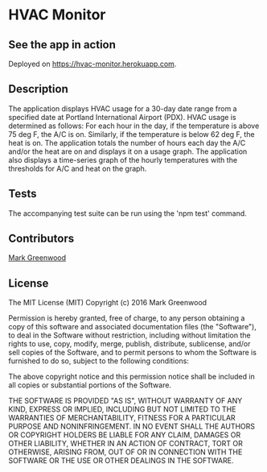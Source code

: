 # HVAC Monitor

## See the app in action

Deployed on https://hvac-monitor.herokuapp.com.

## Description

The application displays HVAC usage for a 30-day date range from a specified date at Portland International Airport (PDX).
HVAC usage is determined as follows: For each hour in the day, if the temperature is above 75 deg F, the A/C is on. Similarly,
if the temperature is below 62 deg F, the heat is on. The application totals the number of hours each day the A/C and/or the 
heat are on and displays it on a usage graph. The application also displays a time-series graph of the hourly temperatures
with the thresholds for A/C and heat on the graph.

## Tests

The accompanying test suite can be run using the 'npm test' command.

## Contributors

[Mark Greenwood](https://github.com/markgreenwood)

## License

The MIT License (MIT)
Copyright (c) 2016 Mark Greenwood

Permission is hereby granted, free of charge, to any person obtaining a copy of this software and associated documentation files (the "Software"), to deal in the Software without restriction, including without limitation the rights to use, copy, modify, merge, publish, distribute, sublicense, and/or sell copies of the Software, and to permit persons to whom the Software is furnished to do so, subject to the following conditions:

The above copyright notice and this permission notice shall be included in all copies or substantial portions of the Software.

THE SOFTWARE IS PROVIDED "AS IS", WITHOUT WARRANTY OF ANY KIND, EXPRESS OR IMPLIED, INCLUDING BUT NOT LIMITED TO THE WARRANTIES OF MERCHANTABILITY, FITNESS FOR A PARTICULAR PURPOSE AND NONINFRINGEMENT. IN NO EVENT SHALL THE AUTHORS OR COPYRIGHT HOLDERS BE LIABLE FOR ANY CLAIM, DAMAGES OR OTHER LIABILITY, WHETHER IN AN ACTION OF CONTRACT, TORT OR OTHERWISE, ARISING FROM, OUT OF OR IN CONNECTION WITH THE SOFTWARE OR THE USE OR OTHER DEALINGS IN THE SOFTWARE.
